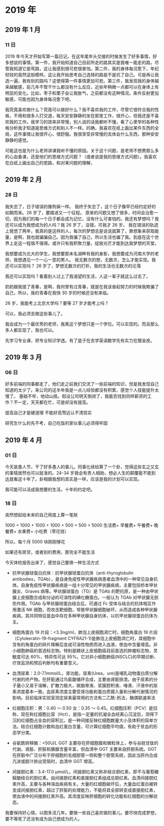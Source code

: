 # 2019 年

## 2019 年 1 月

### 11 日

2019 年今天才开始写第一篇日记。在这年尾年头交接的时候发生了好多事情，好多想说的事情。第一件，我开始知道自己目前所走的路其实是我唯一能走的路，尽管我知道它是弯路，这让我感到很可悲很害怕。第二件，我的身体每况愈下，年纪轻轻的竟然这般模样。这让我开始思考自己选择的路是不是坑了自己。可是再让我选一遍，我有别的路吗？这使得第一件事情更加可悲。第三件，我发现我的身体越来越敏感，前几年不管干什么都没有什么反应，近些年稍微一点都可以在身体上有明显的变化。比如，枣子和栗子会让我胀气，之前都没有这种情况。条件反射更加敏感，可能也因为身体每况愈下吧。

我究竟喜欢做什么？究竟可以做好什么？我不喜欢我的工作，尽管它很符合我的性格，不用和很多人打交道，每天安安静静的坐在那里工作，很开心，但我还是不喜欢我的工作。我学习的效率非常慢，别人说的话我都听不懂，看了心里学的各种性格分析我才知道是思维方式和别人不一样。的确，我喜欢在纸上画出某件东西的全局，这件事情让我很开心，很舒服。我很享受非常慢的去体会什么东西，那种安安静静的感觉。

可能这也是为什么老师讲课我听不懂的原因。关于这个问题，是老师不想费那么多的心血备课，还是他们的思维方式问题？（或者说是我的思维方式问题）。我喜欢在白纸上画出自己的思路，和对某问题的理解，

## 2019 年 2 月

### 28 日

我失恋了，日子错误的像狗屎一样。
我终于失恋了，这个日子像早已经约定好的如期而来。26 岁了，要踏进又一个征程。
原来的问题又想了很多，时间会治愈一切，因为我们的每一个日子都会成为记忆，没有什么可害怕的。我还有梦想吗？我还可以成为我想成为的人吗？我 26 岁了，没错，可我才 26 岁。
我在错误的轨迹上晃悠了两年，我真的是这样的人，每次的梦想总是说说就算了，靠想象来获取能量，是啊，我也就骗骗自己。因为我骗了自己，所以生活也骗了我。到底在这个世界上走这一程值不值得。或许只有我积聚力量，绽放光芒才能到达我梦想的天堂。

我想要成为北大的学生，我想要那未名湖畔有我的身影，我想要成为河南大学的老师，我想遇见一个一心一意的男人。
我无数次的想，无数次，怎么才能实现。我还可以实现吗？
26 岁了，梦想无数次的打折，我的生活也无数次的沦落

我还可以实现吗？看着别人过上了我渴望的生活，人这一辈子就这么过去了。

奶奶跟我提了青春，是啊，我何曾有过青春，就是在我该奋起努力的时候我欺骗了自己，所以，我的青春在我快 30 岁的时候还没有来临。

26 岁，我能考上北京大学吗？要等 27 岁才能考上吗？

可以，我必须去做这些事儿了。

我会成为一个最优秀的老师，我离这个梦想只差一个学位。可以实现的。而且那么多人都实现了，我也可以。

先学习专业课，把专业知识学透。有了底子在去学英语数学先有实力在镀金皮。

## 2019 年 3 月

### 06 日

好多前端的同事都走了，他们走之前我们交流了一些前端的知识，但是我发现自己知道的太少了。来公司的这半年我是一点儿经验都没有积累，感觉个人技能提升太慢了。
基础不牢，地动山摇。假设公司明天倒闭了，我能否找到同样薪资的工作？不一定，天天都在忙，可是却没有提高。

提高自己才是硬道理
不能好高骛远认不清现实

研究生什么的先不考，自己吃饭的家伙事儿必须得牢固

## 2019 年 4 月

### 01 日

今天是愚人节，干了好多愚人的事儿。同事化续给算了一个卦，觉得这些玄之又玄的事情居然也可以挺准的。24-34 岁我会有贵人相助，想必人生的颠覆能不能到达就看这十年了。卦相跟我想的其实是一样，应该是我的计划可以实现。

我可能可以活成我想要的生活。十年的约定吧。

### 18 日

突然想起给未来的自己用度上算一笔账

1000 + 1000 + 1000 + 1000 + 500 + 500 = 5000
生活费+ 早餐费+ 午餐费+ 晚餐费+ 水果费+ 小吃费（零花钱）

所以，每个月 5000 块刚刚够花

如果还有房贷，或者别的费用，那完全不能生活

今天体检报告出来了，感觉自己要换一种生活方式

-   抗甲状腺球蛋白抗体：抗甲状腺球蛋白抗体（anti-thyroglobulin antibodies，TGAb），是自身免疫性甲状腺疾病患者血清中的一种常见自身抗体。自身免疫性甲状腺疾病是一组十分常见的甲状腺疾病，主要包括桥本甲状腺炎、Graves 病等。甲状腺球蛋白（TG）是 TGAb 的靶抗原，是一种由甲状腺上皮细胞合成和分泌的可溶性的碘化糖蛋白。一般认为 TGAb 对甲状腺无损伤作用。TGAb 与甲状腺球蛋白结合后，可通过 Fc 受体与结合的抗体相互作用激活 NK 细胞，而攻击靶细胞，导致甲状腺细胞破坏，从而造成各种甲状腺疾病，其共同特征是血中存在多种甲状腺自身抗体，以抗甲状腺球蛋白抗体为主。

-   细胞角蛋白 19 片段：<3.3ng/ml，肺泡上皮细胞凋亡时，细胞角蛋白 19 片段（Cytokeratin-19-fragment CYFRA21-1)是肺泡上皮细胞凋亡时，其细胞中含有的角蛋白的碎片降解后变成可溶性物质而进入血液，使血中含量增高。非小细胞肺癌的首选标志物。特别是鳞状上皮细胞癌目前首选的肿瘤标志物，灵敏度可达 60%，特异性可达 95%。它对非小细胞肺癌(NSCLC)的早期诊断、疗效监测和预后判断均有重要意义。

-   血清尿素：2.0-7.1mmol/L，肾功能，尿素(Urea，ure)是哺乳动物蛋白质分解代谢的终产物。在肝脏通过鸟氨酸循环合成，主要由肾脏排泄。由于尿素的分子量小又易于溶解，扩散力极大，故脑脊液、浆膜腔积液、唾液、汗液中的尿素浓度基本一致。血尿素浓度主要受肾功能和蛋白质摄入量和分解代谢情况的影响。目前临床实验室测定尿素最常用的方法有二乙酰-肟法，酶偶联速率法

-   红细胞压积：男：0.40 ～ 0.50 女：0.35 ～ 0.45。红细胞压积（PCV）是旧称，现在称红细胞比容（Hct），是指一定量的抗凝全血经离心沉淀后，测得下沉的红细胞占全血的容积比，是一种间接反映红细胞数量大小及体积的简单方法。结合红细胞计数和血红蛋白含量，可计算红细胞平均值，有助于贫血的形态学分类。

-   谷氨酰转移酶：<50U/L GGT 主要存在肝细胞膜和微粒体上，参与谷胱甘肽的代谢。肾脏、肝脏和胰腺含量丰富，但血清中 GGT 主要来自肝胆系统。GGT 在肝脏中广泛分布于肝细胞的毛细胆管一侧和整个胆管系统，因此当肝内合成亢进或胆汁排出受阻时，血清中 GGT 增高。

-   间接胆红素：3.4-17.0 μmol/L。间接胆红素又称非结合胆红素，即不与葡萄糖醛酸结合的胆红素。由间接胆红素和直接胆红素组成总胆红素。血清间接胆红素升高，主要与各种溶血疾病有关。大量的红细胞破坏后，大量血红蛋白被转变成间接胆红素，超过了肝脏的处理能力，不能将其全部转变成直接胆红素，使血液中的间接胆红素升高。其浓度反映肝细胞的转化功能和红细胞的分解状态。

我要保持好心情，以图多活几年。要做一些自己喜欢做的事儿。要尽快完成梦想，要不等死了还没有成为自己想成为的人。
